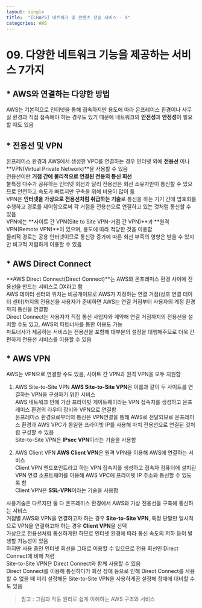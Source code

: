 ```yaml
---
layout: single
title:  "[CHAP5] 네트워크 및 콘텐츠 전송 서비스 - 9"
categories: AWS
---
```


# 09. 다양한 네트워크 기능을 제공하는 서비스 7가지

## * AWS와 연결하는 다양한 방법

AWS는 기본적으로 인터넷을 통해 접속하지만 용도에 따라 온프레미스 환경이나 사무실 환경과 직접 접속해야 하는 경우도 있기 때문에 네트워크의 **안전성**과 **안정성**이 필요할 때도 있음  


## * 전용선 및 VPN

온프레미스 환경과 AWS에서 생성한 VPC를 연결하는 경우 인터넷 외에 **전용선** 이나 **VPN(Virtual Private Network)**을 사용할 수 있음  
전용선이란 **거점 간에 물리적으로 연결된 전용의 통신 회선**  
불특정 다수가 공유하는 인터넷 회선과 달리 전용선은 회선 소유자만이 통신할 수 있으므로 안전하고 속도가 빠르지만 구축을 위해 비용이 많이 듦  
VPN은 **인터넷을 가상으로 전용선처럼 취급하는 기술**로 통신을 하는 기기 간에 암호화를 수행하고 경로를 제어함으로써 각 거점을 전용선으로 연결하고 있는 것처럼 통신할 수 있음  
VPN에는 **사이트 간 VPN(Site to Site VPN-거점 간 VPN)**과 **원격 VPN(Remote VPN)**이 있으며, 용도에 따라 적당한 것을 이용함  
물리적 경로는 공용 인터넷이므로 통신량 증가에 따른 회선 부족의 영향은 받을 수 있지만 비교적 저렴하게 이용할 수 있음  


## * AWS Direct Connect

**AWS Direct Connect(Direct Connect)**는 AWS와 온프레미스 환경 사이에 전용선을 만드는 서비스로 DX라고 함  
AWS 데이터 센터의 위치는 비공개이므로 AWS가 지정하는 연결 거점(상호 연결 데이터 센터)까지의 전용선을 사용자가 준비하면 AWS는 연결 거점부터 사용자의 계정 환경까지 통신을 연결함  
Direct Connect는 사용자가 직접 통신 사업자와 계약해 연결 거점까지의 전용선을 설치할 수도 있고, AWS의 파트너사를 통한 이용도 가능  
파트너사가 제공하는 서비스는 전용선을 포함해 대부분의 설정을 대행해주므로 더욱 간편하게 전용선 서비스를 이용할 수 있음  


## * AWS VPN

AWS는 VPN으로 연결할 수도 있음, 사이트 간 VPN과 원격 VPN을 모두 지원함  

1. AWS Site-to-Site VPN
**AWS Site-to-Site VPN**은 이름과 같이 두 사이트를 연결하는 VPN을 구성하기 위한 서비스  
AWS 네트워크 안에 가상 프라이빗 게이트웨이라는 VPN 접속지를 생성하고 온프레미스 환경의 라우터 장비와 VPN으로 연결함  
온프레미스 환경으로부터의 통신은 VPN연결을 통해 AWS로 전달되므로 온프레미스 환경과 AWS VPC가 동일한 프라이빗 IP를 사용해 마치 전용선으로 연결된 것처럼 구성할 수 있음  
Site-to-Site VPN은 **IPsec VPN**이라는 기술을 사용함  

2. AWS Client VPN
**AWS Client VPN**은 원격 VPN을 이용해 AWS에 연결하는 서비스  
Client VPN 엔드포인트라고 하는 VPN 접속지를 생성하고 접속자 컴퓨터에 설치된 VPN 연결 소프트웨어를 이용해 AWS VPC에 프라이빗 IP 주소와 통신할 수 있도록 함  
Client VPN은 **SSL-VPN**이라는 기술을 사용함  

사용기술은 다르지만 둘 다 온프레미스 환경에서 AWS와 가상 전용선을 구축해 통신하는 서비스  
거점별 AWS와 VPN을 연결하고자 하는 경우 **Site-to-Site VPN**, 특정 단말만 일시적으로 VPN을 연결하고자 하는 경우 **Client VPN**을 선택  
가상으로 전용선처럼 통신하게만 하므로 인터넷 환경에 따라 통신 속도의 저하 등이 발생할 가능성이 있음  
하지만 사용 중인 인터넷 회선을 그대로 이용할 수 있으므로 전용 회선인 Direct Connect에 비해 저렴  
Site-to-Site VPN은 Direct Connect와 함께 사용할 수 있음  
Direct Connect를 이용해 통신하다가 회선 장애 등으로 인해 Direct Connect를 사용할 수 없을 때 미리 설정해둔 Site-to-Site VPN을 사용하게끔 설정해 장애에 대비할 수도 있음  




> 참고 : 그림과 작동 원리로 쉽게 이해하는 AWS 구조와 서비스